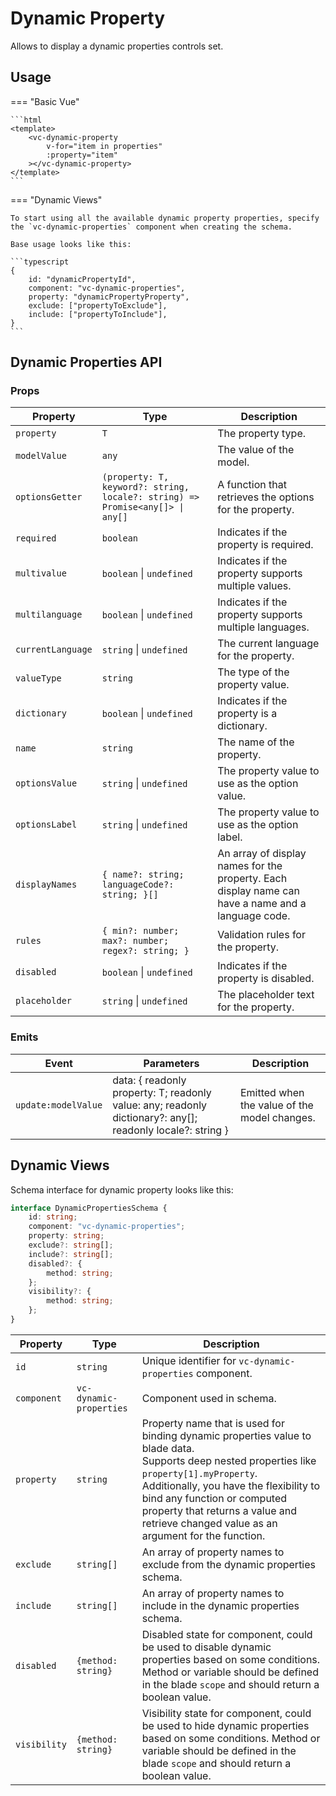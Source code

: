 # Dynamic Property
Allows to display a dynamic properties controls set.

## Usage

=== "Basic Vue"

    ```html
    <template>
        <vc-dynamic-property
            v-for="item in properties"
            :property="item"
        ></vc-dynamic-property>
    </template>
    ```

=== "Dynamic Views"

    To start using all the available dynamic property properties, specify the `vc-dynamic-properties` component when creating the schema.

    Base usage looks like this:

    ```typescript
    {
        id: "dynamicPropertyId",
        component: "vc-dynamic-properties",
        property: "dynamicPropertyProperty",
        exclude: ["propertyToExclude"],
        include: ["propertyToInclude"],
    }
    ```

## Dynamic Properties API

### Props

| Property         | Type                                                         | Description                                                                                                      |
| ---------------- | ------------------------------------------------------------ | ---------------------------------------------------------------------------------------------------------------- |
| `property`       | `T`                                                          | The property type.                                                                                               |
| `modelValue`     | `any`                                                        | The value of the model.                                                                                          |
| `optionsGetter`  | `(property: T, keyword?: string, locale?: string) => Promise<any[]> \| any[]` | A function that retrieves the options for the property.                                                          |
| `required`       | `boolean`                                                    | Indicates if the property is required.                                                                            |
| `multivalue`     | `boolean` \| `undefined`                                     | Indicates if the property supports multiple values.                                                               |
| `multilanguage`  | `boolean` \| `undefined`                                     | Indicates if the property supports multiple languages.                                                           |
| `currentLanguage`| `string` \| `undefined`                                      | The current language for the property.                                                                            |
| `valueType`      | `string`                                                     | The type of the property value.                                                                                  |
| `dictionary`     | `boolean` \| `undefined`                                     | Indicates if the property is a dictionary.                                                                        |
| `name`           | `string`                                                     | The name of the property.                                                                                        |
| `optionsValue`   | `string` \| `undefined`                                      | The property value to use as the option value.                                                                    |
| `optionsLabel`   | `string` \| `undefined`                                      | The property value to use as the option label.                                                                    |
| `displayNames`   | `{ name?: string; languageCode?: string; }[]`                 | An array of display names for the property. Each display name can have a name and a language code.              |
| `rules`          | `{ min?: number; max?: number; regex?: string; }`             | Validation rules for the property.                                                                                |
| `disabled`       | `boolean` \| `undefined`                                     | Indicates if the property is disabled.                                                                            |
| `placeholder`    | `string` \| `undefined`                                      | The placeholder text for the property.                                                                            |


### Emits

| Event | Parameters | Description |
| --- | --- | --- |
| `update:modelValue` | data: { readonly property: T; readonly value: any; readonly dictionary?: any[]; readonly locale?: string } | Emitted when the value of the model changes. |



## Dynamic Views

Schema interface for dynamic property looks like this:

```typescript
interface DynamicPropertiesSchema {
    id: string;
    component: "vc-dynamic-properties";
    property: string;
    exclude?: string[];
    include?: string[];
    disabled?: {
        method: string;
    };
    visibility?: {
        method: string;
    };
}
```

| Property | Type | Description |
| --- | --- | --- |
| `id` | `string` | Unique identifier for `vc-dynamic-properties` component. |
| `component` | `vc-dynamic-properties` | Component used in schema. |
| `property` | `string` | Property name that is used for binding dynamic properties value to blade data.  <br> Supports deep nested properties like `property[1].myProperty`. <br> Additionally, you have the flexibility to bind any function or computed property that returns a value and retrieve changed value as an argument for the function.|
| `exclude` | `string[]` | An array of property names to exclude from the dynamic properties schema. |
| `include` | `string[]` | An array of property names to include in the dynamic properties schema. |
| `disabled` | `{method: string}` | Disabled state for component, could be used to disable dynamic properties based on some conditions. Method or variable should be defined in the blade `scope` and should return a boolean value. |
| `visibility` | `{method: string}` | Visibility state for component, could be used to hide dynamic properties based on some conditions. Method or variable should be defined in the blade `scope` and should return a boolean value. |

